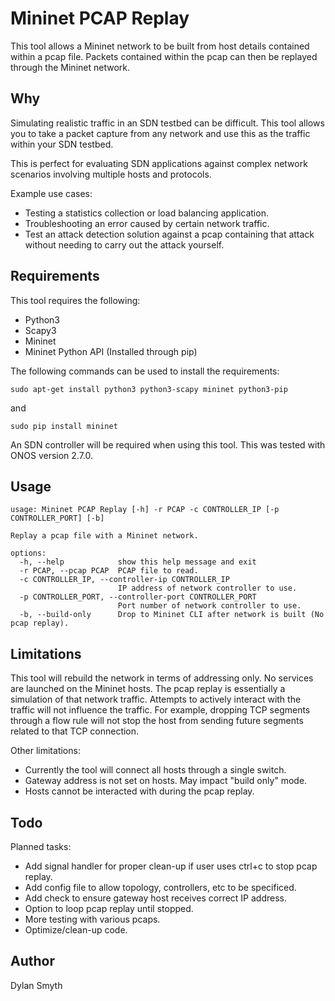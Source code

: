 # Mininet PCAP Replay

This tool allows a Mininet network to be built from host details contained within a pcap file. Packets contained within the pcap can then be replayed through the Mininet network.

## Why

Simulating realistic traffic in an SDN testbed can be difficult. This tool allows you to take a packet capture from any network and use this as the traffic within your SDN testbed. 

This is perfect for evaluating SDN applications against complex network scenarios involving multiple hosts and protocols.

Example use cases:
- Testing a statistics collection or load balancing application.
- Troubleshooting an error caused by certain network traffic.
- Test an attack detection solution against a pcap containing that attack without needing to carry out the attack yourself.


## Requirements
This tool requires the following:

- Python3
- Scapy3
- Mininet
- Mininet Python API (Installed through pip)

The following commands can be used to install the requirements:

	sudo apt-get install python3 python3-scapy mininet python3-pip
and

	sudo pip install mininet

An SDN controller will be required when using this tool. This was tested with ONOS version 2.7.0.

## Usage

	usage: Mininet PCAP Replay [-h] -r PCAP -c CONTROLLER_IP [-p CONTROLLER_PORT] [-b]

	Replay a pcap file with a Mininet network.

	options:
	  -h, --help            show this help message and exit
	  -r PCAP, --pcap PCAP  PCAP file to read.
	  -c CONTROLLER_IP, --controller-ip CONTROLLER_IP
	                        IP address of network controller to use.
	  -p CONTROLLER_PORT, --controller-port CONTROLLER_PORT
	                        Port number of network controller to use.
	  -b, --build-only      Drop to Mininet CLI after network is built (No pcap replay).

## Limitations
This tool will rebuild the network in terms of addressing only. No services are launched on the Mininet hosts. The pcap replay is essentially a simulation of that network traffic. Attempts to actively interact with the traffic will not influence the traffic. For example, dropping TCP segments through a flow rule will not stop the host from sending future segments related to that TCP connection. 

Other limitations:
- Currently the tool will connect all hosts through a single switch.
- Gateway address is not set on hosts. May impact "build only" mode.
- Hosts cannot be interacted with during the pcap replay.

## Todo

Planned tasks:
- Add signal handler for proper clean-up if user uses ctrl+c to stop pcap replay.
- Add config file to allow topology, controllers, etc to be specificed.
- Add check to ensure gateway host receives correct IP address.
- Option to loop pcap replay until stopped.
- More testing with various pcaps.
- Optimize/clean-up code.

## Author
Dylan Smyth 
